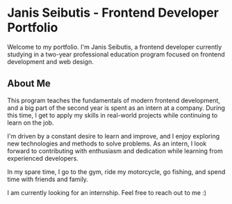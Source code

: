 # Janis Seibutis - Frontend Developer Portfolio

Welcome to my portfolio. I'm Janis Seibutis, a frontend developer currently studying in a two-year professional education program focused on frontend development and web design.

## About Me

This program teaches the fundamentals of modern frontend development, and a big part of the second year is spent as an intern at a company. During this time, I get to apply my skills in real-world projects while continuing to learn on the job.

I'm driven by a constant desire to learn and improve, and I enjoy exploring new technologies and methods to solve problems. As an intern, I look forward to contributing with enthusiasm and dedication while learning from experienced developers.

In my spare time, I go to the gym, ride my motorcycle, go fishing, and spend time with friends and family.

I am currently looking for an internship. Feel free to reach out to me :)
